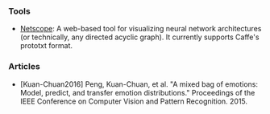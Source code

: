 
### Tools 

* [Netscope](http://ethereon.github.io/netscope/quickstart.html): A web-based tool for visualizing neural network architectures (or technically, any directed acyclic graph). It currently supports Caffe's prototxt format.

### Articles

* [Kuan-Chuan2016] Peng, Kuan-Chuan, et al. "A mixed bag of emotions: Model, predict, and transfer emotion distributions." Proceedings of the IEEE Conference on Computer Vision and Pattern Recognition. 2015.